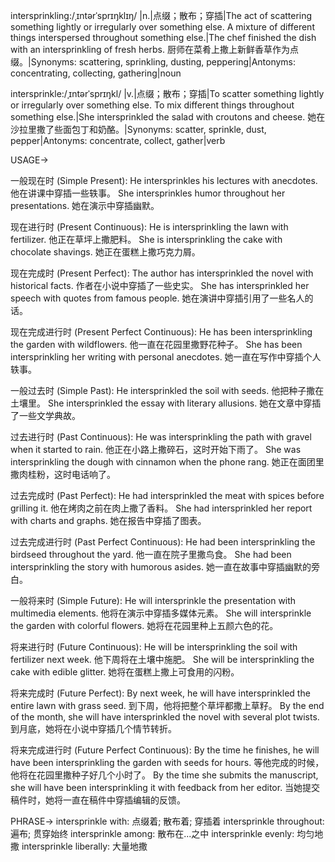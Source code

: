 intersprinkling:/ˌɪntərˈsprɪŋklɪŋ/
|n.|点缀；散布；穿插|The act of scattering something lightly or irregularly over something else.  A mixture of different things interspersed throughout something else.|The chef finished the dish with an intersprinkling of fresh herbs. 厨师在菜肴上撒上新鲜香草作为点缀。|Synonyms: scattering, sprinkling, dusting, peppering|Antonyms: concentrating, collecting, gathering|noun


intersprinkle:/ˌɪntərˈsprɪŋkl/
|v.|点缀；散布；穿插|To scatter something lightly or irregularly over something else. To mix different things throughout something else.|She intersprinkled the salad with croutons and cheese.  她在沙拉里撒了些面包丁和奶酪。|Synonyms: scatter, sprinkle, dust, pepper|Antonyms: concentrate, collect, gather|verb


USAGE->

一般现在时 (Simple Present):
He intersprinkles his lectures with anecdotes. 他在讲课中穿插一些轶事。
She intersprinkles humor throughout her presentations. 她在演示中穿插幽默。

现在进行时 (Present Continuous):
He is intersprinkling the lawn with fertilizer. 他正在草坪上撒肥料。
She is intersprinkling the cake with chocolate shavings. 她正在蛋糕上撒巧克力屑。

现在完成时 (Present Perfect):
The author has intersprinkled the novel with historical facts. 作者在小说中穿插了一些史实。
She has intersprinkled her speech with quotes from famous people. 她在演讲中穿插引用了一些名人的话。

现在完成进行时 (Present Perfect Continuous):
He has been intersprinkling the garden with wildflowers. 他一直在花园里撒野花种子。
She has been intersprinkling her writing with personal anecdotes. 她一直在写作中穿插个人轶事。


一般过去时 (Simple Past):
He intersprinkled the soil with seeds. 他把种子撒在土壤里。
She intersprinkled the essay with literary allusions. 她在文章中穿插了一些文学典故。

过去进行时 (Past Continuous):
He was intersprinkling the path with gravel when it started to rain. 他正在小路上撒碎石，这时开始下雨了。
She was intersprinkling the dough with cinnamon when the phone rang. 她正在面团里撒肉桂粉，这时电话响了。

过去完成时 (Past Perfect):
He had intersprinkled the meat with spices before grilling it. 他在烤肉之前在肉上撒了香料。
She had intersprinkled her report with charts and graphs. 她在报告中穿插了图表。

过去完成进行时 (Past Perfect Continuous):
He had been intersprinkling the birdseed throughout the yard. 他一直在院子里撒鸟食。
She had been intersprinkling the story with humorous asides. 她一直在故事中穿插幽默的旁白。


一般将来时 (Simple Future):
He will intersprinkle the presentation with multimedia elements. 他将在演示中穿插多媒体元素。
She will intersprinkle the garden with colorful flowers. 她将在花园里种上五颜六色的花。

将来进行时 (Future Continuous):
He will be intersprinkling the soil with fertilizer next week. 他下周将在土壤中施肥。
She will be intersprinkling the cake with edible glitter. 她将在蛋糕上撒上可食用的闪粉。

将来完成时 (Future Perfect):
By next week, he will have intersprinkled the entire lawn with grass seed. 到下周，他将把整个草坪都撒上草籽。
By the end of the month, she will have intersprinkled the novel with several plot twists. 到月底，她将在小说中穿插几个情节转折。

将来完成进行时 (Future Perfect Continuous):
By the time he finishes, he will have been intersprinkling the garden with seeds for hours. 等他完成的时候，他将在花园里撒种子好几个小时了。
By the time she submits the manuscript, she will have been intersprinkling it with feedback from her editor. 当她提交稿件时，她将一直在稿件中穿插编辑的反馈。



PHRASE->
intersprinkle with:  点缀着; 散布着; 穿插着
intersprinkle throughout:  遍布; 贯穿始终
intersprinkle among:  散布在...之中
intersprinkle evenly:  均匀地撒
intersprinkle liberally:  大量地撒

